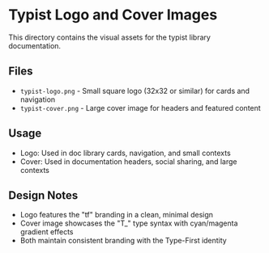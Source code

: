 # Typist Logo and Cover Images

This directory contains the visual assets for the typist library documentation.

## Files
- `typist-logo.png` - Small square logo (32x32 or similar) for cards and navigation
- `typist-cover.png` - Large cover image for headers and featured content

## Usage
- Logo: Used in doc library cards, navigation, and small contexts
- Cover: Used in documentation headers, social sharing, and large contexts

## Design Notes
- Logo features the "tf" branding in a clean, minimal design
- Cover image showcases the "T_<T>" type syntax with cyan/magenta gradient effects
- Both maintain consistent branding with the Type-First identity
